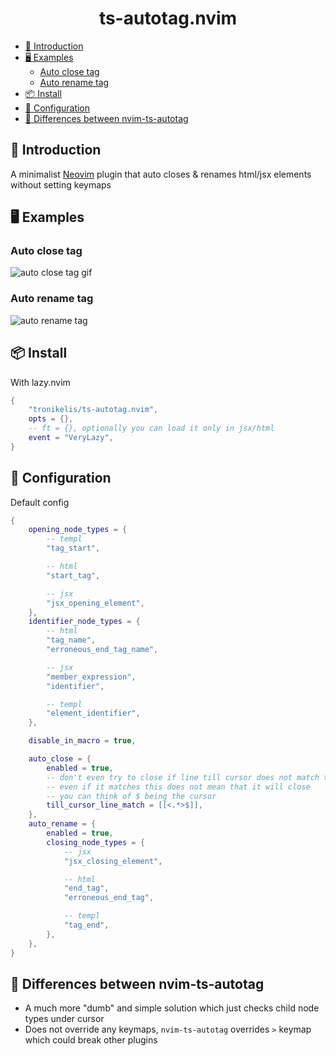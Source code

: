 <h1 align="center">
    ts-autotag.nvim
</h1>

<!--toc:start-->
- [📃 Introduction](#📃-introduction)
- [🖥️ Examples](#🖥️-examples)
  - [Auto close tag](#auto-close-tag)
  - [Auto rename tag](#auto-rename-tag)
- [📦 Install](#📦-install)
- [🔧 Configuration](#🔧-configuration)
- [🤔 Differences between nvim-ts-autotag](#🤔-differences-between-nvim-ts-autotag)
<!--toc:end-->

## 📃 Introduction

A minimalist [Neovim](https://neovim.io/) plugin that auto closes & renames html/jsx elements without setting keymaps

## 🖥️ Examples

### Auto close tag

![auto close tag gif](https://github.com/user-attachments/assets/64654405-3748-4164-ae52-911d96c2637a)

### Auto rename tag

![auto rename tag](https://github.com/user-attachments/assets/f09eadf1-8440-45e6-b035-084fd97cc7a3)

## 📦 Install

With lazy.nvim

```lua
{
    "tronikelis/ts-autotag.nvim",
    opts = {},
    -- ft = {}, optionally you can load it only in jsx/html
    event = "VeryLazy",
}
```

## 🔧 Configuration

Default config

```lua
{
	opening_node_types = {
		-- templ
		"tag_start",

		-- html
		"start_tag",

		-- jsx
		"jsx_opening_element",
	},
	identifier_node_types = {
		-- html
		"tag_name",
		"erroneous_end_tag_name",

		-- jsx
		"member_expression",
		"identifier",

		-- templ
		"element_identifier",
	},

	disable_in_macro = true,

	auto_close = {
		enabled = true,
		-- don't even try to close if line till cursor does not match this pattern
		-- even if it matches this does not mean that it will close
		-- you can think of $ being the cursor
		till_cursor_line_match = [[<.*>$]],
	},
	auto_rename = {
		enabled = true,
		closing_node_types = {
			-- jsx
			"jsx_closing_element",

			-- html
			"end_tag",
			"erroneous_end_tag",

			-- templ
			"tag_end",
		},
	},
}
```

## 🤔 Differences between nvim-ts-autotag

- A much more "dumb" and simple solution which just checks child node types under cursor
- Does not override any keymaps, `nvim-ts-autotag` overrides `>` keymap which could break other plugins
